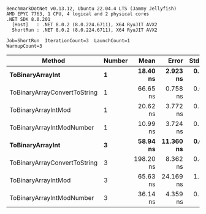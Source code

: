```

BenchmarkDotNet v0.13.12, Ubuntu 22.04.4 LTS (Jammy Jellyfish)
AMD EPYC 7763, 1 CPU, 4 logical and 2 physical cores
.NET SDK 8.0.201
  [Host]   : .NET 8.0.2 (8.0.224.6711), X64 RyuJIT AVX2
  ShortRun : .NET 8.0.2 (8.0.224.6711), X64 RyuJIT AVX2

Job=ShortRun  IterationCount=3  LaunchCount=1  
WarmupCount=3  

```
| Method                       | Number | Mean      | Error     | StdDev   | Min       | Max       | Gen0   | Allocated |
|----------------------------- |------- |----------:|----------:|---------:|----------:|----------:|-------:|----------:|
| **ToBinaryArrayInt**             | **1**      |  **18.40 ns** |  **2.923 ns** | **0.160 ns** |  **18.29 ns** |  **18.59 ns** | **0.0004** |      **32 B** |
| ToBinaryArrayConvertToString | 1      |  66.65 ns |  0.758 ns | 0.042 ns |  66.61 ns |  66.69 ns | 0.0011 |      96 B |
| ToBinaryArrayIntMod          | 1      |  20.62 ns |  3.772 ns | 0.207 ns |  20.42 ns |  20.83 ns | 0.0004 |      32 B |
| ToBinaryArrayIntModNumber    | 1      |  10.99 ns |  3.724 ns | 0.204 ns |  10.82 ns |  11.22 ns | 0.0004 |      32 B |
| **ToBinaryArrayInt**             | **3**      |  **58.94 ns** | **11.360 ns** | **0.623 ns** |  **58.58 ns** |  **59.66 ns** | **0.0011** |      **96 B** |
| ToBinaryArrayConvertToString | 3      | 198.20 ns |  8.362 ns | 0.458 ns | 197.69 ns | 198.58 ns | 0.0033 |     296 B |
| ToBinaryArrayIntMod          | 3      |  65.63 ns | 24.169 ns | 1.325 ns |  64.15 ns |  66.69 ns | 0.0011 |      96 B |
| ToBinaryArrayIntModNumber    | 3      |  36.14 ns |  4.359 ns | 0.239 ns |  35.96 ns |  36.41 ns | 0.0011 |      96 B |
